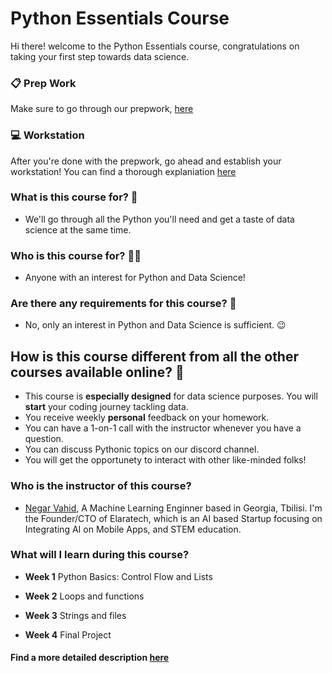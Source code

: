 # Python Essentials Course 
Hi there! welcome to the Python Essentials course, congratulations on taking your first step towards data science.

### 📋 Prep Work
Make sure to go through our prepwork, [here](https://www.jungleprogram.com/onboarding-python-essentials/)

### 💻 Workstation
After you're done with the prepwork, go ahead and establish your workstation! 
You can find a thorough explaniation [here](https://github.com/JungleProgram/python-essentials/blob/main/workstation.ipynb)


### What is this course for? 🐍 

- We'll go through all the Python you'll need and get a taste of data science at the same time.

### Who is this course for? 👩‍💻

- Anyone with an interest for Python and Data Science!

### Are there any requirements for this course? 📖

- No, only an interest in Python and Data Science is sufficient. 😉

## How is this course different from all the other courses available online? 🤔

- This course is **especially designed** for data science purposes. You will **start** your coding journey tackling data.
- You receive weekly **personal** feedback on your homework.
- You can have a 1-on-1 call with the instructor whenever you have a question.
- You can discuss Pythonic topics on our discord channel.
- You will get the opportunety to interact with other like-minded folks! 


### Who is the instructor of this course?

- [Negar Vahid](https://www.linkedin.com/in/negar-vahid/), A Machine Learning Enginner based in Georgia, Tbilisi. I'm the Founder/CTO of Elaratech, which is an AI based Startup focusing on Integrating AI on Mobile Apps, and STEM education.


### What will I learn during this course?

- **Week 1** Python Basics: Control Flow and Lists

- **Week 2** Loops and functions

- **Week 3** Strings and files

- **Week 4** Final Project

#### Find a more detailed description [here](https://www.jungleprogram.com/python-essentials-data-science)
